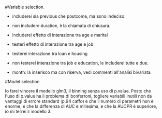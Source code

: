 #Variable selection.

* includerei sia previous che poutcome, ma sono indeciso.

* non includere duration, è la chiamata di chiusura.

* includerei effetto di interazione tra age e marital

* testeri effetto di interazione tra age e job

* testerei interazione tra loan e housing

* non testerei interazione tra job e education, le includerei tutte e due.

* month: la inserisco ma con riserva, vedi commenti all'analisi bivariata.

#Model selection

Io farei vincere il modello glm3, il binning senza uso di p.value. Posto che l'uso di p.value ha il problema di bonferroni, togliere variabili inutili non da vantaggi di errore standard (p.94 caffo) e che il numero di parametri non è enorme, e che la differenza di AUC è millesima, e che la AUCPR è superiore, io mi terrei il modello 3.
